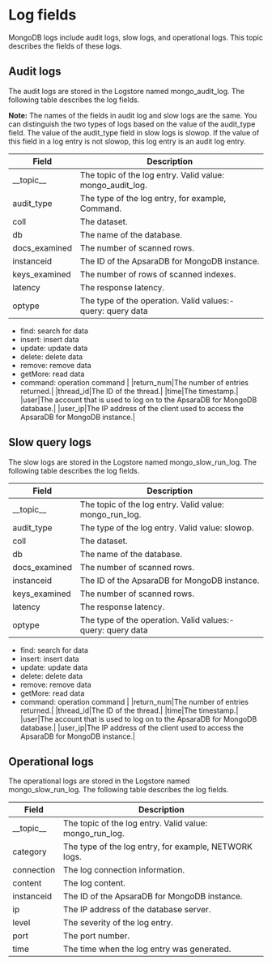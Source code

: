 # Log fields

MongoDB logs include audit logs, slow logs, and operational logs. This topic describes the fields of these logs.

## Audit logs

The audit logs are stored in the Logstore named mongo\_audit\_log. The following table describes the log fields.

**Note:** The names of the fields in audit log and slow logs are the same. You can distinguish the two types of logs based on the value of the audit\_type field. The value of the audit\_type field in slow logs is slowop. If the value of this field in a log entry is not slowop, this log entry is an audit log entry.

|Field|Description|
|-----|-----------|
|\_\_topic\_\_|The topic of the log entry. Valid value: mongo\_audit\_log.|
|audit\_type|The type of the log entry, for example, Command.|
|coll|The dataset.|
|db|The name of the database.|
|docs\_examined|The number of scanned rows.|
|instanceid|The ID of the ApsaraDB for MongoDB instance.|
|keys\_examined|The number of rows of scanned indexes.|
|latency|The response latency.|
|optype|The type of the operation. Valid values:-   query: query data
-   find: search for data
-   insert: insert data
-   update: update data
-   delete: delete data
-   remove: remove data
-   getMore: read data
-   command: operation command |
|return\_num|The number of entries returned.|
|thread\_id|The ID of the thread.|
|time|The timestamp.|
|user|The account that is used to log on to the ApsaraDB for MongoDB database.|
|user\_ip|The IP address of the client used to access the ApsaraDB for MongoDB instance.|

## Slow query logs

The slow logs are stored in the Logstore named mongo\_slow\_run\_log. The following table describes the log fields.

|Field|Description|
|-----|-----------|
|\_\_topic\_\_|The topic of the log entry. Valid value: mongo\_run\_log.|
|audit\_type|The type of the log entry. Valid value: slowop.|
|coll|The dataset.|
|db|The name of the database.|
|docs\_examined|The number of scanned rows.|
|instanceid|The ID of the ApsaraDB for MongoDB instance.|
|keys\_examined|The number of scanned rows.|
|latency|The response latency.|
|optype|The type of the operation. Valid values:-   query: query data
-   find: search for data
-   insert: insert data
-   update: update data
-   delete: delete data
-   remove: remove data
-   getMore: read data
-   command: operation command |
|return\_num|The number of entries returned.|
|thread\_id|The ID of the thread.|
|time|The timestamp.|
|user|The account that is used to log on to the ApsaraDB for MongoDB database.|
|user\_ip|The IP address of the client used to access the ApsaraDB for MongoDB instance.|

## Operational logs

The operational logs are stored in the Logstore named mongo\_slow\_run\_log. The following table describes the log fields.

|Field|Description|
|-----|-----------|
|\_\_topic\_\_|The topic of the log entry. Valid value: mongo\_run\_log.|
|category|The type of the log entry, for example, NETWORK logs.|
|connection|The log connection information.|
|content|The log content.|
|instanceid|The ID of the ApsaraDB for MongoDB instance.|
|ip|The IP address of the database server.|
|level|The severity of the log entry.|
|port|The port number.|
|time|The time when the log entry was generated.|


